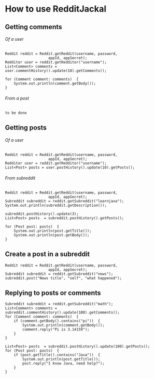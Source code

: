 # How to use RedditJackal
## Getting comments
###### Of a user
```
Reddit reddit = Reddit.getReddit(username, password,
                    appId, appSecret);
Redditor user = reddit.getRedditor("username");
List<Comment> comments = user.commentHistory().update(10).getComments();

for (Comment comment: comments)  {
    System.out.println(comment.getBody());
}
```
###### From a post
```to be done```

## Getting posts
###### Of a user
```
Reddit reddit = Reddit.getReddit(username, password,
                    appId, appSecret);
Redditor user = reddit.getRedditor("username");
List<Post> posts = user.postHistory().update(10).getPosts();
```
###### From subreddit
```
Reddit reddit = Reddit.getReddit(username, password,
                    appId, appSecret);
Subreddit subreddit = reddit.getSubreddit("learnjava");
System.out.println(subreddit.getDescription());

subreddit.postHistory().update(3);
List<Post> posts  = subreddit.postHistory().getPosts();

for (Post post: posts)  {
    System.out.println(post.getTitle());
    System.out.println(post.getBody());
}
```

## Create a post in a subreddit
```
Reddit reddit = Reddit.getReddit(username, password,
                    appId, appSecret);
Subreddit subreddit = reddit.getSubreddit("news");
subreddit.post("News title", "self", "what happened");
```

## Replying to posts or comments
```
Subreddit subreddit = reddit.getSubreddit("math");
List<Comment> comments = subreddit.commentHistory().update(100).getComments();
for (Comment comment: comments)  {
    if (comment.getBody().contains("pi"))  {
        System.out.println(comment.getBody());
        comment.reply("Pi is 3.14159");
    }
}

List<Post> posts  = subreddit.postHistory().update(100).getPosts();
for (Post post: posts)  {
    if (post.getTitle().contains("Java"))  {
        System.out.println(post.getTitle());
        post.reply("I know Java, need help?");
    }
}
```